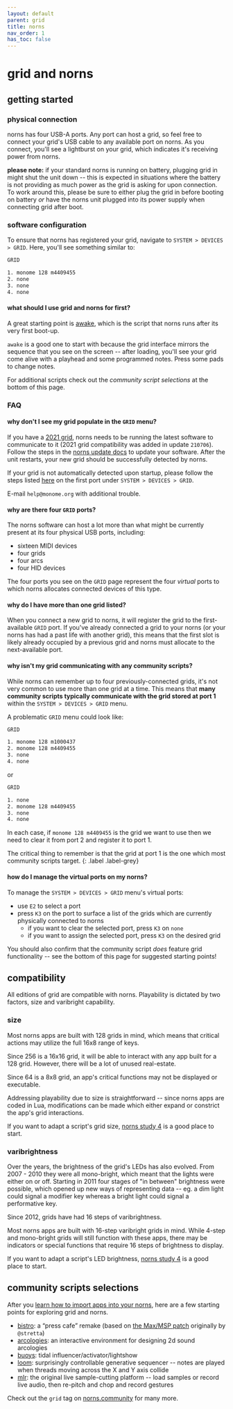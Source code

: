 ```yaml
---
layout: default
parent: grid
title: norns
nav_order: 1
has_toc: false
---
```


# grid and norns

## getting started

### physical connection

norns has four USB-A ports. Any port can host a grid, so feel free to connect your grid's USB cable to any available port on norns. As you connect, you'll see a lightburst on your grid, which indicates it's receiving power from norns.

**please note:** if your standard norns is running on battery, plugging grid in might shut the unit down -- this is expected in situations where the battery is not providing as much power as the grid is asking for upon connection. To work around this, please be sure to either plug the grid in before booting on battery *or* have the norns unit plugged into its power supply when connecting grid after boot.

### software configuration

To ensure that norns has registered your grid, navigate to `SYSTEM > DEVICES > GRID`. Here, you'll see something similar to:

```bash
GRID

1. monome 128 m4409455
2. none
3. none
4. none
```

#### what should I use grid and norns for first?

A great starting point is [awake](/docs/norns/play/#awake), which is the script that norns runs after its very first boot-up.

`awake` is a good one to start with because the grid interface mirrors the sequence that you see on the screen -- after loading, you'll see your grid come alive with a playhead and some programmed notes. Press some pads to change notes.

For additional scripts check out the *community script selections* at the bottom of this page.

### FAQ

#### why don't I see my grid populate in the `GRID` menu?

If you have a [2021 grid](/docs/grid/editions), norns needs to be running the latest software to communicate to it (2021 grid compatibility was added in update `210706`). Follow the steps in the [norns update docs](/docs/norns/wifi-files/#update) to update your software. After the unit restarts, your new grid should be successfully detected by norns.

If your grid is not automatically detected upon startup, please follow the steps listed [here](https://monome.org/docs/grid/grid-norns/#how-do-i-manage-the-virtual-ports-on-my-norns) on the first port under `SYSTEM > DEVICES > GRID`.

E-mail `help@monome.org` with additional trouble.

#### why are there four `GRID` ports?

The norns software can host a lot more than what might be currently present at its four physical USB ports, including:

- sixteen MIDI devices
- four grids
- four arcs
- four HID devices

The four ports you see on the `GRID` page represent the four *virtual* ports to which norns allocates connected devices of this type.

#### why do I have more than one grid listed?

When you connect a new grid to norns, it will register the grid to the first-available `GRID` port. If you've already connected a grid to your norns (or your norns has had a past life with another grid), this means that the first slot is likely already occupied by a previous grid and norns must allocate to the next-available port.

#### why isn't my grid communicating with any community scripts?

While norns can remember up to four previously-connected grids, it's not very common to use more than one grid at a time. This means that **many community scripts typically communicate with the grid stored at port 1** within the `SYSTEM > DEVICES > GRID` menu.

A problematic `GRID` menu could look like:

```bash
GRID

1. monome 128 m1000437
2. monome 128 m4409455
3. none
4. none
```

or

```bash
GRID

1. none
2. monome 128 m4409455
3. none
4. none
```

In each case, if `monome 128 m4409455` is the grid we want to use then we need to clear it from port 2 and register it to port 1.

The critical thing to remember is that the grid at port 1 is the one which most community scripts target.
{: .label .label-grey}

#### how do I manage the virtual ports on my norns?

To manage the `SYSTEM > DEVICES > GRID` menu's virtual ports:

- use `E2` to select a port
- press `K3` on the port to surface a list of the grids which are currently physically connected to norns
  - if you want to clear the selected port, press `K3` on `none`
  - if you want to assign the selected port, press `K3` on the desired grid

You should also confirm that the community script *does* feature grid functionality -- see the bottom of this page for suggested starting points!

## compatibility

All editions of grid are compatible with norns. Playability is dictated by two factors, size and varibright capability.

### size

Most norns apps are built with 128 grids in mind, which means that critical actions may utilize the full 16x8 range of keys.

Since 256 is a 16x16 grid, it will be able to interact with any app built for a 128 grid. However, there will be a lot of unused real-estate.

Since 64 is a 8x8 grid, an app's critical functions may not be displayed or executable.

Addressing playability due to size is straightforward -- since norns apps are coded in Lua, modifications can be made which either expand or constrict the app's grid interactions.

If you want to adapt a script's grid size, [norns study 4](/docs/norns/study-4) is a good place to start.

### varibrightness

Over the years, the brightness of the grid's LEDs has also evolved. From 2007 - 2010 they were all mono-bright, which meant that the lights were either on or off. Starting in 2011 four stages of "in between" brightness were possible, which opened up new ways of representing data -- eg. a dim light could signal a modifier key whereas a bright light could signal a performative key.

Since 2012, grids have had 16 steps of varibrightness.

Most norns apps are built with 16-step varibright grids in mind. While 4-step and mono-bright grids will still function with these apps, there may be indicators or special functions that require 16 steps of brightness to display.

If you want to adapt a script's LED brightness, [norns study 4](/docs/norns/study-4) is a good place to start.

## community scripts selections

After you [learn how to import apps into your norns](/docs/norns/maiden), here are a few starting points for exploring grid and norns.

- [bistro](https://llllllll.co/t/bistro/45349): a “press cafe” remake (based on [the Max/MSP patch](https://www.youtube.com/watch?v=kj7YScVp_a8) originally by `@stretta`)
- [arcologies](https://llllllll.co/t/arcologies/35752): an interactive environment for designing 2d sound arcologies
- [buoys](https://llllllll.co/t/buoys-v1-2-0/37639): tidal influencer/activator/lightshow
- [loom](https://llllllll.co/t/loom/21091): surprisingly controllable generative sequencer -- notes are played when threads moving across the X and Y axis collide
- [mlr](https://llllllll.co/t/mlr-norns/21145): the original live sample-cutting platform -- load samples or record live audio, then re-pitch and chop and record gestures

Check out the `grid` tag on [norns.community](https://norns.community/t/grid) for many more.
